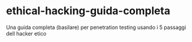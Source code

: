 # ethical-hacking-guida-completa
Una guida completa (basilare) per penetration testing usando i 5 passaggi dell hacker etico
